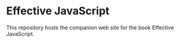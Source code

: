 # Effective JavaScript

This repository hosts the companion web site for the book Effective JavaScript.
